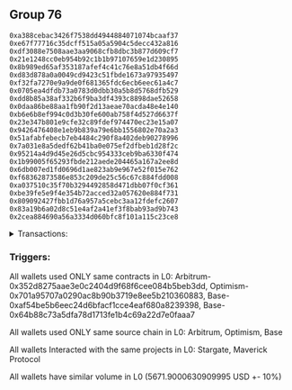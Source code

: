 ## Group 76

```0x6c2e317b490df2c35b10cc583be67a320a8ee8d2
0xa388cebac3426f7538dd4944884071074bcaaf37
0xe67f77716c35dcff515a05a5904c5decc432a816
0xdf3088e7508aae3aa9068cfb8dbc3b877d609cf7
0x21e1248cc0eb954b92c1b1b97107659e1d230895
0x8b989ed65af353187afef4c41c76e8a51db4f66d
0xd83d878a0a0049cd9423c51fbde1673a97935497
0xf32fa7270e9a9de0f681365fdc6ecb6eec61a4c7
0x0705ea4dfdb73a0783d0dbb30a5b8d5768dfb529
0xdd8b85a38af332b6f9ba3df4393c8898dae52658
0x0daa86be88aa1fb90f2d13aeae70acda48e4e140
0xb6e6b8ef994c0d3b30fe600ab758f4d527d6637f
0x23e347b801e9cfe32c89fdef974470ec23e15a07
0x9426476408e1eb9b839a79e6bb1556802e70a2a3
0x51afabfebecb7eb4484c290f8a402deb90278996
0x7a031e8a5dedf62b41ba0e075ef2dfbeb1d28f2c
0x95214a4d9d45e26d5cbc954333ceb9ba6330f474
0x1b99005f65293fbde212aede204465a167a2ee8d
0x6db007ed1fd0696d1ae823ab9e967e52f015e762
0xf68362873586e853c209de25c56c67c884fdd008
0xa037510c35f70b3294492858d471dbb07f0cf361
0xbe39fe5e9f4e354b72acced32a057620e884f731
0x809092427fbb1d76a957a5cebc3aa12fdefc2607
0x83a19b6a02d8c51e4af2a41ef3f8bab93ad9b743
0x2cea884690a56a3334d060bfc8f101a115c23ce8
```
<details>
<summary>Transactions:</summary>

Hashes: 

Wallet: 0x6c2e317b490df2c35b10cc583be67a320a8ee8d2

       Hash: 0xa13442375bdd9a311543f9c23fc2a9a3147a754725627b5debda0fff24befc06
         - source chain: Arbitrum
         - destination chain: Optimism
         - project: Stargate
         - contract: 0x352d8275aae3e0c2404d9f68f6cee084b5beb3dd
         - value USD: 2833.354272532
       Hash: 0xb1cb17580c49771b2ca54a52fb83b4d21dd23202373d3f28d319ca341a597148
         - source chain: Arbitrum
         - destination chain: Optimism
         - project: Stargate
         - contract: 0x352d8275aae3e0c2404d9f68f6cee084b5beb3dd
         - value USD: 3.650155419
       Hash: 0x8869e1a3213c156191ff707aa141efc9989823edf1d210d1b57905fe23bcf1d5
         - source chain: Optimism
         - destination chain: Arbitrum
         - project: Stargate
         - contract: 0x701a95707a0290ac8b90b3719e8ee5b210360883
         - value USD: 2831.568655937
       Hash: 0xdaabc07fb7f47ce713770f2ac651f5b548ceb9b490d21c08fd60fedbe0f2a9e0
         - source chain: Base
         - destination chain: Linea
         - project: Stargate
         - contract: 0xaf54be5b6eec24d6bfacf1cce4eaf680a8239398
         - value USD: 3.326979203
       Hash: 0xfd9961f577982a0d50f60e768e157f5733b311510ba417ad2dee83010c5f0a83
         - source chain: Base
         - destination chain: zkSync Era Mainnet
         - project: Maverick Protocol
         - contract: 0x64b88c73a5dfa78d1713fe1b4c69a22d7e0faaa7
Wallet: 0xa388cebac3426f7538dd4944884071074bcaaf37

       Hash:0x4576806b0661e8f9baaa80b2763a45552322ffeba0758cde62f8074b5f9f1734
         - source chain: Arbitrum
         - destination chain: Optimism
         - project: Stargate
         - contract: 0x352d8275aae3e0c2404d9f68f6cee084b5beb3dd
         - value USD: 2833.344086002
       Hash:0xd927e9310831afba07f9677bf5548859cf33a0cc41aa001cad90f7f4c78aee47
         - source chain: Arbitrum
         - destination chain: Optimism
         - project: Stargate
         - contract: 0x352d8275aae3e0c2404d9f68f6cee084b5beb3dd
         - value USD: 3.650155351
       Hash:0x771befc557cf8ba81990071d45c02bdf55bac858d9d56f795382a32a7bfed84d
         - source chain: Optimism
         - destination chain: Arbitrum
         - project: Stargate
         - contract: 0x701a95707a0290ac8b90b3719e8ee5b210360883
         - value USD: 2831.558743395
       Hash:0x9f00f6764637c129c4996a1f2aa7f1e5571d0329e0f8d26760c772036816fc42
         - source chain: Base
         - destination chain: Linea
         - project: Stargate
         - contract: 0xaf54be5b6eec24d6bfacf1cce4eaf680a8239398
         - value USD: 3.326979203
       Hash:0x5fc9bad49dea353a07abee6c678b4e40c4e90fac197c0c4867f9cdd5eee4cdeb
         - source chain: Base
         - destination chain: zkSync Era Mainnet
         - project: Maverick Protocol
         - contract: 0x64b88c73a5dfa78d1713fe1b4c69a22d7e0faaa7
Wallet: 0xe67f77716c35dcff515a05a5904c5decc432a816

       Hash:0x2825d659ca5bdf8b9fc2188517c3d26866f33122c5977e3c5ab76d73ee9e18bf
         - source chain: Arbitrum
         - destination chain: Optimism
         - project: Stargate
         - contract: 0x352d8275aae3e0c2404d9f68f6cee084b5beb3dd
         - value USD: 2827.720419532
       Hash:0xabf84a810f53ead892cb4bfb2d4b480054558c23c0679489d99e5f0a3cf89b5b
         - source chain: Arbitrum
         - destination chain: Optimism
         - project: Stargate
         - contract: 0x352d8275aae3e0c2404d9f68f6cee084b5beb3dd
         - value USD: 3.650141682
       Hash:0x51cc41ef11fa397ebcc5ee5fe0116a49d32344d3880c182e07e2173d50a77513
         - source chain: Optimism
         - destination chain: Arbitrum
         - project: Stargate
         - contract: 0x701a95707a0290ac8b90b3719e8ee5b210360883
         - value USD: 2825.938621762
       Hash:0x128c1f171e4271d098ae83cd4819aa1a84e45cba99103e8816c1158f7d642b84
         - source chain: Base
         - destination chain: Linea
         - project: Stargate
         - contract: 0xaf54be5b6eec24d6bfacf1cce4eaf680a8239398
         - value USD: 3.326979203
       Hash:0x1c6b364582e333bc74fdb859e6a0f5868150ff5d3c4239246595b64fe7740705
         - source chain: Base
         - destination chain: zkSync Era Mainnet
         - project: Maverick Protocol
         - contract: 0x64b88c73a5dfa78d1713fe1b4c69a22d7e0faaa7
Wallet: 0xdf3088e7508aae3aa9068cfb8dbc3b877d609cf7

       Hash:0x6d57d2a43c1c05aec9b1eb3f73a71adec8596348479d59135a60fd647771f354
         - source chain: Arbitrum
         - destination chain: Optimism
         - project: Stargate
         - contract: 0x352d8275aae3e0c2404d9f68f6cee084b5beb3dd
         - value USD: 2832.97727693
       Hash:0xa2206b89ece0574557b68d9cfbeafd4ff32c8f25c590df09afcb4124d5d448ae
         - source chain: Arbitrum
         - destination chain: Optimism
         - project: Stargate
         - contract: 0x352d8275aae3e0c2404d9f68f6cee084b5beb3dd
         - value USD: 3.650089419
       Hash:0x4f879d876c46d8c0d0678f7a733635674dd17e0aa3db193c5c53d4cef57ffeaf
         - source chain: Optimism
         - destination chain: Arbitrum
         - project: Stargate
         - contract: 0x701a95707a0290ac8b90b3719e8ee5b210360883
         - value USD: 2831.277491374
       Hash:0x065783a5b7bd58de6045c7deeac17e4e0bb4f86d2e9ff07b876e8190e7669d6f
         - source chain: Base
         - destination chain: Linea
         - project: Stargate
         - contract: 0xaf54be5b6eec24d6bfacf1cce4eaf680a8239398
         - value USD: 3.326979203
       Hash:0x9e13349ef8303a80b798b38e5975029448d2d7084b40aa7ec5fb291a4543ec2b
         - source chain: Base
         - destination chain: zkSync Era Mainnet
         - project: Maverick Protocol
         - contract: 0x64b88c73a5dfa78d1713fe1b4c69a22d7e0faaa7
Wallet: 0x21e1248cc0eb954b92c1b1b97107659e1d230895

       Hash:0x78a2be706d103e8506f49349f3b5d92e997fad8fff217a7c594a67c95fdc7e31
         - source chain: Arbitrum
         - destination chain: Optimism
         - project: Stargate
         - contract: 0x352d8275aae3e0c2404d9f68f6cee084b5beb3dd
         - value USD: 2831.490560541
       Hash:0xc0672ab1fc21f746fbf5dedc81398d7b288c85a587ff6e62b7f1ef1fc2c91ae8
         - source chain: Arbitrum
         - destination chain: Optimism
         - project: Stargate
         - contract: 0x352d8275aae3e0c2404d9f68f6cee084b5beb3dd
         - value USD: 3.650084408
       Hash:0x850d7059fbcecbaab0ed9b9d866eee8e5d7ec695652109ae21faa07c7ce37dd4
         - source chain: Optimism
         - destination chain: Arbitrum
         - project: Stargate
         - contract: 0x701a95707a0290ac8b90b3719e8ee5b210360883
         - value USD: 2829.705865904
       Hash:0x96bb856fbf8610709d341cb79baaa54bac0650a1c0e3f333dbf1bd2977bc9479
         - source chain: Base
         - destination chain: Linea
         - project: Stargate
         - contract: 0xaf54be5b6eec24d6bfacf1cce4eaf680a8239398
         - value USD: 3.326979203
       Hash:0x6a741636acecb0966c78437ec9ffb543d8187317c993a83d90fd906e6edb733c
         - source chain: Base
         - destination chain: zkSync Era Mainnet
         - project: Maverick Protocol
         - contract: 0x64b88c73a5dfa78d1713fe1b4c69a22d7e0faaa7
Wallet: 0x8b989ed65af353187afef4c41c76e8a51db4f66d

       Hash:0xe41c167a8f7b535adf034f3a424591e6411ecf2a437d1fe3c5360b14587959ad
         - source chain: Arbitrum
         - destination chain: Optimism
         - project: Stargate
         - contract: 0x352d8275aae3e0c2404d9f68f6cee084b5beb3dd
         - value USD: 2830.262960195
       Hash:0xa309bedcc3a63268fb69d355fb4186105e01c97feb3a20df52ab11310f322847
         - source chain: Arbitrum
         - destination chain: Optimism
         - project: Stargate
         - contract: 0x352d8275aae3e0c2404d9f68f6cee084b5beb3dd
         - value USD: 3.649965119
       Hash:0x3fc761cc26c39a04a7cd907e7f72e71833bad931ba9d0282a9144cd465acdbc4
         - source chain: Optimism
         - destination chain: Arbitrum
         - project: Stargate
         - contract: 0x701a95707a0290ac8b90b3719e8ee5b210360883
         - value USD: 2828.479234513
       Hash:0x6f2e83baf2ffbd07af6466c0bec9f36abd98dc3f290dd8c7388fc58758e57e83
         - source chain: Base
         - destination chain: Linea
         - project: Stargate
         - contract: 0xaf54be5b6eec24d6bfacf1cce4eaf680a8239398
         - value USD: 3.326979203
       Hash:0x948a47e75fd1d90c8584d08a97cd439a87e73d202a9ff9e2145d930dfaf037d4
         - source chain: Base
         - destination chain: zkSync Era Mainnet
         - project: Maverick Protocol
         - contract: 0x64b88c73a5dfa78d1713fe1b4c69a22d7e0faaa7
Wallet: 0xd83d878a0a0049cd9423c51fbde1673a97935497

       Hash:0xeb54aa0b34f7aef127cbc3f144df7a6ab41d04e35ef892f9c69aa4fa1c0dacb0
         - source chain: Arbitrum
         - destination chain: Optimism
         - project: Stargate
         - contract: 0x352d8275aae3e0c2404d9f68f6cee084b5beb3dd
         - value USD: 2828.401196115
       Hash:0x00d124bddf622c37a3c44ae35004a75151a036434e785e67f3d69888465f8a68
         - source chain: Arbitrum
         - destination chain: Optimism
         - project: Stargate
         - contract: 0x352d8275aae3e0c2404d9f68f6cee084b5beb3dd
         - value USD: 3.64996095
       Hash:0xc55549e8ef718ecfa458cc5098fd24addcc9575d467f1657a730ba3d43d687f8
         - source chain: Optimism
         - destination chain: Arbitrum
         - project: Stargate
         - contract: 0x701a95707a0290ac8b90b3719e8ee5b210360883
         - value USD: 2826.618652378
       Hash:0x99b76e598209603915a870cac387bdd89049e9a1cd86fca920806c4918ed9ef3
         - source chain: Base
         - destination chain: Linea
         - project: Stargate
         - contract: 0xaf54be5b6eec24d6bfacf1cce4eaf680a8239398
         - value USD: 3.326979203
       Hash:0xd597692966b74297a284ae32b29b237fc696eaefaced639dceef2b12a878972f
         - source chain: Base
         - destination chain: zkSync Era Mainnet
         - project: Maverick Protocol
         - contract: 0x64b88c73a5dfa78d1713fe1b4c69a22d7e0faaa7
Wallet: 0xf32fa7270e9a9de0f681365fdc6ecb6eec61a4c7

       Hash:0x4fb7092639c3dc805e2415e64386a8860d7324a52ad7ee79579c6ee891408133
         - source chain: Arbitrum
         - destination chain: Optimism
         - project: Stargate
         - contract: 0x352d8275aae3e0c2404d9f68f6cee084b5beb3dd
         - value USD: 2828.262441518
       Hash:0xbb844452bfe5240714f0713757cd6fde8ee57b36c34c419e8a1e87671d212711
         - source chain: Arbitrum
         - destination chain: Optimism
         - project: Stargate
         - contract: 0x352d8275aae3e0c2404d9f68f6cee084b5beb3dd
         - value USD: 3.649960882
       Hash:0xa882ea92d583802b2031620d9b3af4f497dbb5c5946bbf130ed12d2c61952382
         - source chain: Optimism
         - destination chain: Arbitrum
         - project: Stargate
         - contract: 0x701a95707a0290ac8b90b3719e8ee5b210360883
         - value USD: 2826.479976778
       Hash:0x297c33e41b6ce207bf9550693595f93a7aa7cb9afe22ffbd93fbb8e62f92b0bd
         - source chain: Base
         - destination chain: Linea
         - project: Stargate
         - contract: 0xaf54be5b6eec24d6bfacf1cce4eaf680a8239398
         - value USD: 3.326979203
       Hash:0x8d24ab53a4e919d22ed7801a948dc5f6557fa6605e721519b0ea144d752a3885
         - source chain: Base
         - destination chain: Linea
         - project: Stargate
         - contract: 0xaf54be5b6eec24d6bfacf1cce4eaf680a8239398
         - value USD: 3.326979203
       Hash:0x2c78fb31db48b750cb7cdb95a2c767f66a242fde46e000c36c59f0b57c194284
         - source chain: Base
         - destination chain: zkSync Era Mainnet
         - project: Maverick Protocol
         - contract: 0x64b88c73a5dfa78d1713fe1b4c69a22d7e0faaa7
Wallet: 0x0705ea4dfdb73a0783d0dbb30a5b8d5768dfb529

       Hash:0xac03bd535031647d377f6b0e10931e5edb0af2e330491ec1e7a97bc76824deed
         - source chain: Arbitrum
         - destination chain: Optimism
         - project: Stargate
         - contract: 0x352d8275aae3e0c2404d9f68f6cee084b5beb3dd
         - value USD: 2824.614183884
       Hash:0xc91a90f22f56fd27f037d666fbf8616a20e74e950646f1f4835ff88f317170cc
         - source chain: Arbitrum
         - destination chain: Optimism
         - project: Stargate
         - contract: 0x352d8275aae3e0c2404d9f68f6cee084b5beb3dd
         - value USD: 3.649965051
       Hash:0xacdab9ba541db85a0a50c9aadbd9a83848d17cda595fab06275057e71b5b7146
         - source chain: Optimism
         - destination chain: Arbitrum
         - project: Stargate
         - contract: 0x701a95707a0290ac8b90b3719e8ee5b210360883
         - value USD: 2822.834018038
       Hash:0x4735d72d2337fb106e5a113fa7d94da16cef9ab2a65148bb5d405c9774602f77
         - source chain: Base
         - destination chain: Linea
         - project: Stargate
         - contract: 0xaf54be5b6eec24d6bfacf1cce4eaf680a8239398
         - value USD: 3.326979203
       Hash:0x39d64b7a7b05155918f998bcd3d56024a4a5ce602795d8065963036d0aa42f5a
         - source chain: Base
         - destination chain: Linea
         - project: Stargate
         - contract: 0xaf54be5b6eec24d6bfacf1cce4eaf680a8239398
         - value USD: 3.326979203
       Hash:0x1e26e4d4e465f92ce8757fe98ba54b562b74ebec2e7be81cb05789d7d2cab26c
         - source chain: Base
         - destination chain: zkSync Era Mainnet
         - project: Maverick Protocol
         - contract: 0x64b88c73a5dfa78d1713fe1b4c69a22d7e0faaa7
Wallet: 0xdd8b85a38af332b6f9ba3df4393c8898dae52658

       Hash:0x34eabb997ab46266cfe2959c20832ec9fbc17d2decda52a3979c09d6847d40a9
         - source chain: Arbitrum
         - destination chain: Optimism
         - project: Stargate
         - contract: 0x352d8275aae3e0c2404d9f68f6cee084b5beb3dd
         - value USD: 2830.283397251
       Hash:0x9d95c19f64f56eba12432e8f286ffa7248ff6137ef48f3bfa85a76ec5d986fbb
         - source chain: Arbitrum
         - destination chain: Optimism
         - project: Stargate
         - contract: 0x352d8275aae3e0c2404d9f68f6cee084b5beb3dd
         - value USD: 3.649965186
       Hash:0x51016f5e4a059bb93c7c958ba265d6d4d7e27a2c7d150b2e4b774c6d41683663
         - source chain: Optimism
         - destination chain: Arbitrum
         - project: Stargate
         - contract: 0x701a95707a0290ac8b90b3719e8ee5b210360883
         - value USD: 2828.585227622
       Hash:0xd0084905230476c9b7120b807a7c85559e8a47e93c8add7919d35230c2b4e5dc
         - source chain: Base
         - destination chain: Linea
         - project: Stargate
         - contract: 0xaf54be5b6eec24d6bfacf1cce4eaf680a8239398
         - value USD: 3.326979203
       Hash:0x7eee36dedcad8dc7d4bcd00e6215de30f2851ff0a5085ca0c2b22fc8bc33055e
         - source chain: Base
         - destination chain: Linea
         - project: Stargate
         - contract: 0xaf54be5b6eec24d6bfacf1cce4eaf680a8239398
         - value USD: 3.326979203
       Hash:0x89e323d70e8fa5f94fde386ac6a0b415d26b5a0ce99d37c4052b313609ba8b93
         - source chain: Base
         - destination chain: Linea
         - project: Stargate
         - contract: 0xaf54be5b6eec24d6bfacf1cce4eaf680a8239398
         - value USD: 3.326979203
       Hash:0xebc075522bf7cfbab8b53f1d273922bc53ff8a82d4f3e0d378e6e50d8e7849ce
         - source chain: Base
         - destination chain: zkSync Era Mainnet
         - project: Maverick Protocol
         - contract: 0x64b88c73a5dfa78d1713fe1b4c69a22d7e0faaa7
Wallet: 0x0daa86be88aa1fb90f2d13aeae70acda48e4e140

       Hash:0x62ec993a1a77fbfd06c3e97e56dbfa8b2bb09f40f554a8c081e5545bf3353cbc
         - source chain: Arbitrum
         - destination chain: Optimism
         - project: Stargate
         - contract: 0x352d8275aae3e0c2404d9f68f6cee084b5beb3dd
         - value USD: 2825.029578714
       Hash:0xf940b8c0c0ed17c4edccf6677684302c961c23cce2cb63cdd0bcf1720fc2705f
         - source chain: Arbitrum
         - destination chain: Optimism
         - project: Stargate
         - contract: 0x352d8275aae3e0c2404d9f68f6cee084b5beb3dd
         - value USD: 3.64989032
       Hash:0x38e758ff6ac61ab3c4cf5e2827b0f1f339d59ac65cfb1e8f172eced3531b60d5
         - source chain: Optimism
         - destination chain: Arbitrum
         - project: Stargate
         - contract: 0x701a95707a0290ac8b90b3719e8ee5b210360883
         - value USD: 2823.24784894
       Hash:0xddf4ab4b49d73e72376691b04b80aa9462e35de616b27ec50cd8986d66a40d0f
         - source chain: Base
         - destination chain: Linea
         - project: Stargate
         - contract: 0xaf54be5b6eec24d6bfacf1cce4eaf680a8239398
         - value USD: 3.326979203
       Hash:0x18433a02cce2e66b91a595bb817530f427a01c5905070498e935699760514b5d
         - source chain: Base
         - destination chain: zkSync Era Mainnet
         - project: Maverick Protocol
         - contract: 0x64b88c73a5dfa78d1713fe1b4c69a22d7e0faaa7
Wallet: 0xb6e6b8ef994c0d3b30fe600ab758f4d527d6637f

       Hash:0x54390a08a2639d3396edf0a404d86d5abcafb6dff07d046e6ea2df11994239fe
         - source chain: Arbitrum
         - destination chain: Optimism
         - project: Stargate
         - contract: 0x352d8275aae3e0c2404d9f68f6cee084b5beb3dd
         - value USD: 2826.61016777
       Hash:0x3509ea4e48671700a9e095290efb1767b3c92d048022763269d30331fa2b7e39
         - source chain: Arbitrum
         - destination chain: Optimism
         - project: Stargate
         - contract: 0x352d8275aae3e0c2404d9f68f6cee084b5beb3dd
         - value USD: 3.649890252
       Hash:0xfc4f3a95e15e76ab4903fc082d304ff91380e91d8f4cb874bc80a700f08f20c5
         - source chain: Optimism
         - destination chain: Arbitrum
         - project: Stargate
         - contract: 0x701a95707a0290ac8b90b3719e8ee5b210360883
         - value USD: 2824.827440042
       Hash:0x236b2efb0110225f438c344d4f2685c641ebf5626501860c4b0993c656fb0ee2
         - source chain: Base
         - destination chain: Linea
         - project: Stargate
         - contract: 0xaf54be5b6eec24d6bfacf1cce4eaf680a8239398
         - value USD: 3.326979203
       Hash:0xc78203ff4b9730b4472d7328078dd7a439c86d1daffb24e97d60ace4f12eb4de
         - source chain: Base
         - destination chain: zkSync Era Mainnet
         - project: Maverick Protocol
         - contract: 0x64b88c73a5dfa78d1713fe1b4c69a22d7e0faaa7
Wallet: 0x23e347b801e9cfe32c89fdef974470ec23e15a07

       Hash:0x631fc81094399e5f7af65acd5a9a9ea534946cd6fa9247ae1f9b555c9cdbc3f1
         - source chain: Arbitrum
         - destination chain: Optimism
         - project: Stargate
         - contract: 0x352d8275aae3e0c2404d9f68f6cee084b5beb3dd
         - value USD: 2820.958475594
       Hash:0x1726e28e9369a8b58b85aceab0e0a70fec6132096c62916cad88ffbb05244f3e
         - source chain: Arbitrum
         - destination chain: Optimism
         - project: Stargate
         - contract: 0x352d8275aae3e0c2404d9f68f6cee084b5beb3dd
         - value USD: 3.649890185
       Hash:0xdde51b5d7db28a8339a3ea8664689a5388a28cb3570f83e5d82b233928b32ed8
         - source chain: Optimism
         - destination chain: Arbitrum
         - project: Stargate
         - contract: 0x701a95707a0290ac8b90b3719e8ee5b210360883
         - value USD: 2819.179168708
       Hash:0xcd8f20f5454f368e5a25bf6f3255f997a3a355d54e51932aa970c762560cef5f
         - source chain: Base
         - destination chain: Linea
         - project: Stargate
         - contract: 0xaf54be5b6eec24d6bfacf1cce4eaf680a8239398
         - value USD: 3.326979203
       Hash:0x23e6527cdc887c39f4603c45fbf526f4a6fd57155e91b548d58e9c009e80e39d
         - source chain: Base
         - destination chain: zkSync Era Mainnet
         - project: Maverick Protocol
         - contract: 0x64b88c73a5dfa78d1713fe1b4c69a22d7e0faaa7
Wallet: 0x9426476408e1eb9b839a79e6bb1556802e70a2a3

       Hash:0x50334bf9e469d6af41cb5986150c851ce68b044d5370a7a3bcb2230779e01948
         - source chain: Arbitrum
         - destination chain: Optimism
         - project: Stargate
         - contract: 0x352d8275aae3e0c2404d9f68f6cee084b5beb3dd
         - value USD: 2824.591794917
       Hash:0x91972b3cb4bfff86110e35f803c6021e8177f2069bbb6df50a5aae0b2a80e4f9
         - source chain: Arbitrum
         - destination chain: Optimism
         - project: Stargate
         - contract: 0x352d8275aae3e0c2404d9f68f6cee084b5beb3dd
         - value USD: 3.64989005
       Hash:0xc723904b75d633a22be6be3ba202518921682937ce9fcdff31c09635ed60ba78
         - source chain: Optimism
         - destination chain: Arbitrum
         - project: Stargate
         - contract: 0x701a95707a0290ac8b90b3719e8ee5b210360883
         - value USD: 2822.809995147
       Hash:0xfad91e77c92372300deeddb1d429ff2dfa510b730c8fe8997dbfeb22e649f720
         - source chain: Base
         - destination chain: Linea
         - project: Stargate
         - contract: 0xaf54be5b6eec24d6bfacf1cce4eaf680a8239398
         - value USD: 3.326979203
       Hash:0x7008f300f5b5a0b2251821782c227e16b01c821052272b2b27d7fb14a0264df3
         - source chain: Base
         - destination chain: zkSync Era Mainnet
         - project: Maverick Protocol
         - contract: 0x64b88c73a5dfa78d1713fe1b4c69a22d7e0faaa7
Wallet: 0x51afabfebecb7eb4484c290f8a402deb90278996

       Hash:0xa9bca8183576ffb8f8836d51fe53c7ce9dbec275b688a73a74c13d51e51fe1a2
         - source chain: Arbitrum
         - destination chain: Optimism
         - project: Stargate
         - contract: 0x352d8275aae3e0c2404d9f68f6cee084b5beb3dd
         - value USD: 2824.720146994
       Hash:0xa5afde3df92bf52ad89e1bf045caba4f2348f864273bdc8e610edb90fabe4314
         - source chain: Arbitrum
         - destination chain: Optimism
         - project: Stargate
         - contract: 0x352d8275aae3e0c2404d9f68f6cee084b5beb3dd
         - value USD: 3.649890117
       Hash:0x9cbeffdc2dcfe531d97a6dd846ba1f0cc73bcf6d8c7562775275aea2065bcd53
         - source chain: Optimism
         - destination chain: Arbitrum
         - project: Stargate
         - contract: 0x701a95707a0290ac8b90b3719e8ee5b210360883
         - value USD: 2822.938485217
       Hash:0xcf09e97783bad44d4c9af73154189bc9851d179f04d52e13ed34c44ffde7f3df
         - source chain: Base
         - destination chain: Linea
         - project: Stargate
         - contract: 0xaf54be5b6eec24d6bfacf1cce4eaf680a8239398
         - value USD: 3.326979203
       Hash:0x1ff40d2c551ea215b807a11c0b0ef0fef28a0ef888414a12e57697d818ed5e65
         - source chain: Base
         - destination chain: zkSync Era Mainnet
         - project: Maverick Protocol
         - contract: 0x64b88c73a5dfa78d1713fe1b4c69a22d7e0faaa7
Wallet: 0x7a031e8a5dedf62b41ba0e075ef2dfbeb1d28f2c

       Hash:0xe7205e820ef213f9fef47f9112c62dd73e6cdf42c21f214cb924519e21b86492
         - source chain: Arbitrum
         - destination chain: Optimism
         - project: Stargate
         - contract: 0x352d8275aae3e0c2404d9f68f6cee084b5beb3dd
         - value USD: 2822.291445078
       Hash:0xa1af6971a75ef88d670b1bef8eb293fab9354d569a1320c07303d548cb837f9b
         - source chain: Arbitrum
         - destination chain: Optimism
         - project: Stargate
         - contract: 0x352d8275aae3e0c2404d9f68f6cee084b5beb3dd
         - value USD: 3.646306451
       Hash:0x779dbfe8c8e7a466dafc98568c3a6f696cedc00e3b5b8911a0d82f1d9fcac20b
         - source chain: Optimism
         - destination chain: Arbitrum
         - project: Stargate
         - contract: 0x701a95707a0290ac8b90b3719e8ee5b210360883
         - value USD: 2820.511438225
       Hash:0x9de44029613b36e891f7143a33ca95b9fcbaf1db1aacc6ebbe6dfccfb38a3d77
         - source chain: Base
         - destination chain: Linea
         - project: Stargate
         - contract: 0xaf54be5b6eec24d6bfacf1cce4eaf680a8239398
         - value USD: 3.326979203
       Hash:0x0ca9aee4eacf8596f48957ab736067ab18b2287e98a50200fb31e799c8bc995e
         - source chain: Base
         - destination chain: zkSync Era Mainnet
         - project: Maverick Protocol
         - contract: 0x64b88c73a5dfa78d1713fe1b4c69a22d7e0faaa7
Wallet: 0x95214a4d9d45e26d5cbc954333ceb9ba6330f474

       Hash:0xcc477da80689d509b3720d259547a96056243b8b65c45bedf5b327479462d43a
         - source chain: Arbitrum
         - destination chain: Optimism
         - project: Stargate
         - contract: 0x352d8275aae3e0c2404d9f68f6cee084b5beb3dd
         - value USD: 2823.860292676
       Hash:0xa5d07c247a8c6d824bad50e282d9b797f63bb73737cbc5eaf8be8875efa3b009
         - source chain: Arbitrum
         - destination chain: Optimism
         - project: Stargate
         - contract: 0x352d8275aae3e0c2404d9f68f6cee084b5beb3dd
         - value USD: 3.646306383
       Hash:0x8b8de84e967d198768c6b84066f4d62188df9d1ba19a214f9be95ff4b334e301
         - source chain: Optimism
         - destination chain: Arbitrum
         - project: Stargate
         - contract: 0x701a95707a0290ac8b90b3719e8ee5b210360883
         - value USD: 2822.079395864
       Hash:0x8905c69017ec3014b94e729ad9035b7da4eaae6b77897e967ae926a5108116f0
         - source chain: Base
         - destination chain: Linea
         - project: Stargate
         - contract: 0xaf54be5b6eec24d6bfacf1cce4eaf680a8239398
         - value USD: 3.326979203
       Hash:0x04788385699160474ca133209c1465c8a2895324d7f49a25dd76042f9e2433e2
         - source chain: Base
         - destination chain: zkSync Era Mainnet
         - project: Maverick Protocol
         - contract: 0x64b88c73a5dfa78d1713fe1b4c69a22d7e0faaa7
Wallet: 0x1b99005f65293fbde212aede204465a167a2ee8d

       Hash:0x33890f73db16ed3224fd3f8bb05cad7d0c1d62bdb72a45a08323cd069a719423
         - source chain: Arbitrum
         - destination chain: Optimism
         - project: Stargate
         - contract: 0x352d8275aae3e0c2404d9f68f6cee084b5beb3dd
         - value USD: 2821.833683203
       Hash:0xa52778fe36451d40eb626ca4aef6dfd6196af28ca3aaf234198f87dccb737054
         - source chain: Arbitrum
         - destination chain: Optimism
         - project: Stargate
         - contract: 0x352d8275aae3e0c2404d9f68f6cee084b5beb3dd
         - value USD: 3.646297905
       Hash:0x12169c6dcc0e53fe9bb6b048db790f9c0ccdd526242c948bae6363cb3e59f448
         - source chain: Optimism
         - destination chain: Arbitrum
         - project: Stargate
         - contract: 0x701a95707a0290ac8b90b3719e8ee5b210360883
         - value USD: 2820.054064332
       Hash:0x4fd84626600f4c7b08193c4513531a9cb91af233826ef57b1c87967ae7f4c407
         - source chain: Base
         - destination chain: Linea
         - project: Stargate
         - contract: 0xaf54be5b6eec24d6bfacf1cce4eaf680a8239398
         - value USD: 3.326979203
       Hash:0x14b5886a11214bedabe045f1173c42779ca8f30eba289219c9bda0e862ea4df9
         - source chain: Base
         - destination chain: zkSync Era Mainnet
         - project: Maverick Protocol
         - contract: 0x64b88c73a5dfa78d1713fe1b4c69a22d7e0faaa7
Wallet: 0x6db007ed1fd0696d1ae823ab9e967e52f015e762

       Hash:0xb3728994a8c070fe44edbfeb23e3d0ccc56c8f1ea2f4f020f26c8030ff6f41b4
         - source chain: Arbitrum
         - destination chain: Optimism
         - project: Stargate
         - contract: 0x352d8275aae3e0c2404d9f68f6cee084b5beb3dd
         - value USD: 2818.183548656
       Hash:0x2ac6140a5a7e62bd2b41d32d3e4e045fdd193321eab64b48c2471086ee64325c
         - source chain: Arbitrum
         - destination chain: Optimism
         - project: Stargate
         - contract: 0x352d8275aae3e0c2404d9f68f6cee084b5beb3dd
         - value USD: 3.646300438
       Hash:0x24d5b880c9338b38d28c2ea7b6d8d72ec1404b8613401f9031898529ae344d66
         - source chain: Optimism
         - destination chain: Arbitrum
         - project: Stargate
         - contract: 0x701a95707a0290ac8b90b3719e8ee5b210360883
         - value USD: 2816.406231679
       Hash:0x518215ccac1ac8ba81eb09046096fe25dd74a60e3709bbdd8c78720a7d9abf16
         - source chain: Base
         - destination chain: Linea
         - project: Stargate
         - contract: 0xaf54be5b6eec24d6bfacf1cce4eaf680a8239398
         - value USD: 3.326979203
       Hash:0xb010c4189eb244c156b6eb39eaef58d8a54cd84a73fdec662415c01da4cb4dd9
         - source chain: Base
         - destination chain: zkSync Era Mainnet
         - project: Maverick Protocol
         - contract: 0x64b88c73a5dfa78d1713fe1b4c69a22d7e0faaa7
Wallet: 0xf68362873586e853c209de25c56c67c884fdd008

       Hash:0x7cdbea414c3deb69ff08d8c10bb7fd1ac78e386857762dc016209e7183053413
         - source chain: Arbitrum
         - destination chain: Optimism
         - project: Stargate
         - contract: 0x352d8275aae3e0c2404d9f68f6cee084b5beb3dd
         - value USD: 2821.951711756
       Hash:0x8c772589f04fa0b54be2781d4d7a3318f5e550f3bd4903f32b6ff770e7bbb5b9
         - source chain: Arbitrum
         - destination chain: Optimism
         - project: Stargate
         - contract: 0x352d8275aae3e0c2404d9f68f6cee084b5beb3dd
         - value USD: 3.646301147
       Hash:0x53cf7be9fdcc26e0136b9315f7cf50c37a7e1561e8b4a7faed4055dba9f9aa4b
         - source chain: Optimism
         - destination chain: Arbitrum
         - project: Stargate
         - contract: 0x701a95707a0290ac8b90b3719e8ee5b210360883
         - value USD: 2820.172104885
       Hash:0x020e254738c56d8ef1492583c4f42a20bd832969d1b2f2b361892a55cb98cda4
         - source chain: Base
         - destination chain: Linea
         - project: Stargate
         - contract: 0xaf54be5b6eec24d6bfacf1cce4eaf680a8239398
         - value USD: 3.326979203
       Hash:0x4f0942434ae5646084e94f0d1ef45f6c6ded496a9cae39f17480671430e90f5e
         - source chain: Base
         - destination chain: zkSync Era Mainnet
         - project: Maverick Protocol
         - contract: 0x64b88c73a5dfa78d1713fe1b4c69a22d7e0faaa7
Wallet: 0xa037510c35f70b3294492858d471dbb07f0cf361

       Hash:0x495d9d7384557d3f1a7fac8ebcab2c4cc2a7e1dc6fc705b0b10586b9dc30c61c
         - source chain: Arbitrum
         - destination chain: Optimism
         - project: Stargate
         - contract: 0x352d8275aae3e0c2404d9f68f6cee084b5beb3dd
         - value USD: 2819.182419558
       Hash:0x8e34d88995f307902c68aab575e49d53aa479c173b3daba8fe81905a1d0f9a5e
         - source chain: Arbitrum
         - destination chain: Optimism
         - project: Stargate
         - contract: 0x352d8275aae3e0c2404d9f68f6cee084b5beb3dd
         - value USD: 3.649218455
       Hash:0xe3684ce346770d117fe7d9f8c3f0a9cfa3db3ed9adaff7351dc629e1d4159b8c
         - source chain: Optimism
         - destination chain: Arbitrum
         - project: Stargate
         - contract: 0x701a95707a0290ac8b90b3719e8ee5b210360883
         - value USD: 2817.406330524
       Hash:0xb67fbd42761a27e141f78a3ae0729097460e0b1f29276b5f0adb3d34d85eadde
         - source chain: Base
         - destination chain: Linea
         - project: Stargate
         - contract: 0xaf54be5b6eec24d6bfacf1cce4eaf680a8239398
         - value USD: 3.326979203
       Hash:0xb5fcfe50120c789ad205f3265e4d33b6a19107bca295f9d2ed320824a1f869c9
         - source chain: Base
         - destination chain: zkSync Era Mainnet
         - project: Maverick Protocol
         - contract: 0x64b88c73a5dfa78d1713fe1b4c69a22d7e0faaa7
Wallet: 0xbe39fe5e9f4e354b72acced32a057620e884f731

       Hash:0xa21d4499e83f8e7493c3e0d2f675560ece99853f92ebe34940338df9812c68bf
         - source chain: Arbitrum
         - destination chain: Optimism
         - project: Stargate
         - contract: 0x352d8275aae3e0c2404d9f68f6cee084b5beb3dd
         - value USD: 2820.739351706
       Hash:0x2083d54b46820353a63415dfee2c8df9f1e7fa7d7ee82b9726f91a546dabcb8b
         - source chain: Arbitrum
         - destination chain: Optimism
         - project: Stargate
         - contract: 0x352d8275aae3e0c2404d9f68f6cee084b5beb3dd
         - value USD: 3.649218387
       Hash:0x4810be1fb209757a5ff98ac56b00db2f84956420cd858beb6eb0a3f5927e5d08
         - source chain: Optimism
         - destination chain: Arbitrum
         - project: Stargate
         - contract: 0x701a95707a0290ac8b90b3719e8ee5b210360883
         - value USD: 2818.962280718
       Hash:0x15c0eb13504e772b4426738125bd6dab3257cbc819bd1bd2bcefeebc2bcd6141
         - source chain: Base
         - destination chain: Linea
         - project: Stargate
         - contract: 0xaf54be5b6eec24d6bfacf1cce4eaf680a8239398
         - value USD: 3.326979203
       Hash:0x614623babfe10e7a11df078c3bd97fe01b935e5119eb7afb44fa73d32232578f
         - source chain: Base
         - destination chain: zkSync Era Mainnet
         - project: Maverick Protocol
         - contract: 0x64b88c73a5dfa78d1713fe1b4c69a22d7e0faaa7
Wallet: 0x809092427fbb1d76a957a5cebc3aa12fdefc2607

       Hash:0x369946310d744591c8e6edc31490883640ee1429ed47e4f21b12b2c362a2e652
         - source chain: Arbitrum
         - destination chain: Optimism
         - project: Stargate
         - contract: 0x352d8275aae3e0c2404d9f68f6cee084b5beb3dd
         - value USD: 2815.058720866
       Hash:0x2a3ced4b70de977de707ae04fcc0a3b703bd2cdc30c1331e2479e92287125fdc
         - source chain: Arbitrum
         - destination chain: Optimism
         - project: Stargate
         - contract: 0x352d8275aae3e0c2404d9f68f6cee084b5beb3dd
         - value USD: 3.649218252
       Hash:0x1af0df6e7b56a4cc2bfd0dc26ef223408e77347f0e8c753ad8384088521ed82c
         - source chain: Optimism
         - destination chain: Arbitrum
         - project: Stargate
         - contract: 0x701a95707a0290ac8b90b3719e8ee5b210360883
         - value USD: 2813.285102718
       Hash:0x301ed9bb768ffe89514d9a710ccd65b524d2e1bdccb83626da1eece316c0cd59
         - source chain: Base
         - destination chain: Linea
         - project: Stargate
         - contract: 0xaf54be5b6eec24d6bfacf1cce4eaf680a8239398
         - value USD: 3.326979203
       Hash:0x1320bc34781ed7363add363305253319df8bac7b413c0c082c67c0df4a558bf9
         - source chain: Base
         - destination chain: zkSync Era Mainnet
         - project: Maverick Protocol
         - contract: 0x64b88c73a5dfa78d1713fe1b4c69a22d7e0faaa7
Wallet: 0x83a19b6a02d8c51e4af2a41ef3f8bab93ad9b743

       Hash:0xb34a7adc50de4504110a538828817d7f6402940b5bbe9df87ef33d3318c9fc2f
         - source chain: Arbitrum
         - destination chain: Optimism
         - project: Stargate
         - contract: 0x352d8275aae3e0c2404d9f68f6cee084b5beb3dd
         - value USD: 2818.812029652
       Hash:0xe88ebdb7e70ec7ab3a5789d933fc6282b8437d1688f3706dc94e6766f691d8fd
         - source chain: Arbitrum
         - destination chain: Optimism
         - project: Stargate
         - contract: 0x352d8275aae3e0c2404d9f68f6cee084b5beb3dd
         - value USD: 3.64921832
       Hash:0xacd9f7ca8b6750984d2738bf1adadc42ef4299b001e3178c5225601766fd188a
         - source chain: Optimism
         - destination chain: Arbitrum
         - project: Stargate
         - contract: 0x701a95707a0290ac8b90b3719e8ee5b210360883
         - value USD: 2817.036051613
       Hash:0xf042f09a691bddf8b267d4afb3d4ae6ac5f95cba5dd98892006ac5092e9cb0f5
         - source chain: Base
         - destination chain: Linea
         - project: Stargate
         - contract: 0xaf54be5b6eec24d6bfacf1cce4eaf680a8239398
         - value USD: 3.326979203
       Hash:0xefbbc50f225a950b5b543d690522e5018a9bee40b822e2de0794f82a9a312c05
         - source chain: Base
         - destination chain: zkSync Era Mainnet
         - project: Maverick Protocol
         - contract: 0x64b88c73a5dfa78d1713fe1b4c69a22d7e0faaa7
Wallet: 0x2cea884690a56a3334d060bfc8f101a115c23ce8

       Hash:0xae0861e0bc2f913cde81271386eafe1255e3e357f2fac2a1991d72608537fda3
         - source chain: Arbitrum
         - destination chain: Optimism
         - project: Stargate
         - contract: 0x352d8275aae3e0c2404d9f68f6cee084b5beb3dd
         - value USD: 2818.674760987
       Hash:0x59ffe5fc4a62ed7cf8fa4b465c11bd4f498fb1659e692358d17e925c759a19a2
         - source chain: Arbitrum
         - destination chain: Ethereum
         - project: Stargate
         - contract: 0x352d8275aae3e0c2404d9f68f6cee084b5beb3dd
         - value USD: 3.65171611
       Hash:0x17b433a08b019ed19006293a7380e73c48fa7978d0b753d833ffaaf1987c966a
         - source chain: Arbitrum
         - destination chain: Optimism
         - project: Stargate
         - contract: 0x352d8275aae3e0c2404d9f68f6cee084b5beb3dd
         - value USD: 3.648481566
       Hash:0xa73edba7ce5a0aa352d002a7176857d6ff04e255ae460cdce5a67038139aafe7
         - source chain: Optimism
         - destination chain: Arbitrum
         - project: Stargate
         - contract: 0x701a95707a0290ac8b90b3719e8ee5b210360883
         - value USD: 2816.897805993
       Hash:0x17cb4626c7cf0847f3ba71a5d0a9464f5f71860f83e5d2ae2c441c336863855e
         - source chain: Base
         - destination chain: Linea
         - project: Stargate
         - contract: 0xaf54be5b6eec24d6bfacf1cce4eaf680a8239398
         - value USD: 3.326979203
       Hash:0x8620ce952509cf63ebe6aa27058c4bad56f1cf9a16d1512ac24996d34c77095a
         - source chain: Base
         - destination chain: zkSync Era Mainnet
         - project: Maverick Protocol
         - contract: 0x64b88c73a5dfa78d1713fe1b4c69a22d7e0faaa7

</details>


### Triggers: 
All wallets used ONLY same contracts in L0: Arbitrum-0x352d8275aae3e0c2404d9f68f6cee084b5beb3dd, Optimism-0x701a95707a0290ac8b90b3719e8ee5b210360883, Base-0xaf54be5b6eec24d6bfacf1cce4eaf680a8239398, Base-0x64b88c73a5dfa78d1713fe1b4c69a22d7e0faaa7

All wallets used ONLY same source chain in L0: Arbitrum, Optimism, Base

All wallets Interacted with the same projects in L0: Stargate, Maverick Protocol

All wallets have similar volume in L0 (5671.9000630909995 USD +- 10%)

